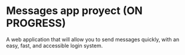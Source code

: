 # Messages app proyect (ON PROGRESS)

A web application that will allow you to send messages quickly, with an easy, fast, and accessible login system. 